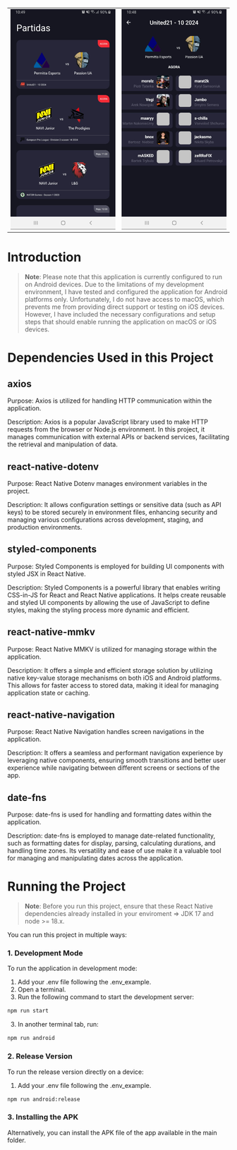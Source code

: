 <table>
  <tr>
    <td>
      <a href="assets/final/MatchesList.png">
        <img src="assets/final/MatchesList.png" alt="Matches List Screen Image" style="height: 500px;"/>
      </a>
    </td>
    <td>
      <a href="assets/final/MatchDetail.png">
        <img src="assets/final/MatchDetail.png" alt="Match Detail Screen Image" style="height: 500px;"/>
      </a>
    </td>
  </tr>
</table>

# Introduction

> **Note**: Please note that this application is currently configured to run on Android devices. Due to the limitations of my development environment, I have tested and configured the application for Android platforms only. Unfortunately, I do not have access to macOS, which prevents me from providing direct support or testing on iOS devices. However, I have included the necessary configurations and setup steps that should enable running the application on macOS or iOS devices.

# Dependencies Used in this Project

## axios

Purpose: Axios is utilized for handling HTTP communication within the application.

Description: Axios is a popular JavaScript library used to make HTTP requests from the browser or Node.js environment. In this project, it manages communication with external APIs or backend services, facilitating the retrieval and manipulation of data.

## react-native-dotenv

Purpose: React Native Dotenv manages environment variables in the project.

Description: It allows configuration settings or sensitive data (such as API keys) to be stored securely in environment files, enhancing security and managing various configurations across development, staging, and production environments.

## styled-components

Purpose: Styled Components is employed for building UI components with styled JSX in React Native.

Description: Styled Components is a powerful library that enables writing CSS-in-JS for React and React Native applications. It helps create reusable and styled UI components by allowing the use of JavaScript to define styles, making the styling process more dynamic and efficient.

## react-native-mmkv

Purpose: React Native MMKV is utilized for managing storage within the application.

Description: It offers a simple and efficient storage solution by utilizing native key-value storage mechanisms on both iOS and Android platforms. This allows for faster access to stored data, making it ideal for managing application state or caching.

## react-native-navigation

Purpose: React Native Navigation handles screen navigations in the application.

Description: It offers a seamless and performant navigation experience by leveraging native components, ensuring smooth transitions and better user experience while navigating between different screens or sections of the app.

## date-fns

Purpose: date-fns is used for handling and formatting dates within the application.

Description: date-fns is employed to manage date-related functionality, such as formatting dates for display, parsing, calculating durations, and handling time zones. Its versatility and ease of use make it a valuable tool for managing and manipulating dates across the application.

# Running the Project

> **Note**: Before you run this project, ensure that these React Native dependencies already installed in your enviroment => JDK 17 and node >= 18.x.

You can run this project in multiple ways:

### 1. Development Mode

To run the application in development mode:

1. Add your .env file following the .env_example.
2. Open a terminal.
3. Run the following command to start the development server:

```bash
npm run start
```

3. In another terminal tab, run:

```bash
npm run android
```

### 2. Release Version

To run the release version directly on a device:

1. Add your .env file following the .env_example.

```bash
npm run android:release
```

### 3. Installing the APK

Alternatively, you can install the APK file of the app available in the main folder.
